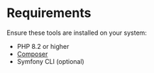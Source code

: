 # Requirements

Ensure these tools are installed on your system:

- PHP 8.2 or higher
- [Composer](http://getcomposer.org/download)
- Symfony CLI (optional)